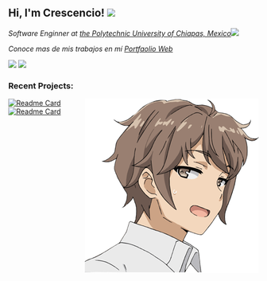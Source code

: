 <h2> Hi, I'm Crescencio! <img src="https://media.giphy.com/media/mGcNjsfWAjY5AEZNw6/giphy.gif" width="50"></h2>



<p><em>Software Enginner at <a href="https://www.upchiapas.edu.mx/">the Polytechnic University of Chiapas, Mexico</a><img src="https://media.giphy.com/media/fYSnHlufseco8Fh93Z/giphy.gif" width="30"></br>

Conoce mas de mis trabajos en mí <a href="https://crescencs.github.io/portafolio/" target="_blank">Portfaolio Web </a>
</em></p>

<div>

  <img height="180em" src="https://github-readme-stats.vercel.app/api?username=Crescencs&show_icons=true&theme=merko&include_all_commits=true&count_private=true"/>

  <img height="180em" src="https://github-readme-stats.vercel.app/api/top-langs/?username=Crescencs&layout=compact&langs_count=7&theme=merko"/>
</div>
<h3>Recent Projects:</h3>

<img src="https://raw.githubusercontent.com/eqvpkbz/Avatar/master/head.png" align="right" width="350">

<div>

  
[![Readme Card](https://github-readme-stats.vercel.app/api/pin/?username=Crescencs&repo=portafolio&theme=merko)](https://github.com/Crescencs/portafolio)
[![Readme Card](https://github-readme-stats.vercel.app/api/pin/?username=Crescencs&repo=Rick-and-Morty-ApiRest&theme=merko)](https://github.com/Crescencs/Rick-and-Morty-ApiRest)
</div>
